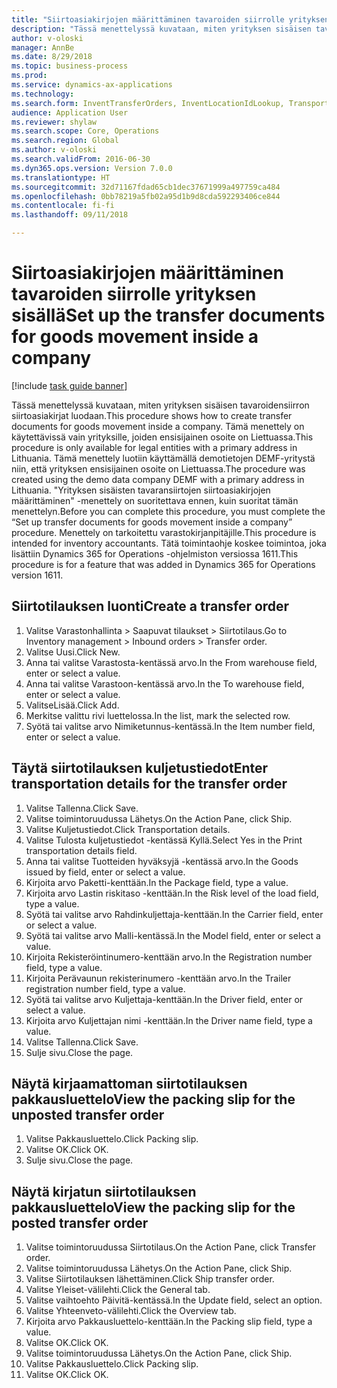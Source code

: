 ```yaml
--- 
title: "Siirtoasiakirjojen määrittäminen tavaroiden siirrolle yrityksen sisällä"
description: "Tässä menettelyssä kuvataan, miten yrityksen sisäisen tavaroidensiirron siirtoasiakirjat luodaan."
author: v-oloski
manager: AnnBe
ms.date: 8/29/2018
ms.topic: business-process
ms.prod: 
ms.service: dynamics-ax-applications
ms.technology: 
ms.search.form: InventTransferOrders, InventLocationIdLookup, TransportationDocument, HcmWorkerLookUp, SrsReportViewerForm, InventTransferParmShip
audience: Application User
ms.reviewer: shylaw
ms.search.scope: Core, Operations
ms.search.region: Global
ms.author: v-oloski
ms.search.validFrom: 2016-06-30
ms.dyn365.ops.version: Version 7.0.0
ms.translationtype: HT
ms.sourcegitcommit: 32d71167fdad65cb1dec37671999a497759ca484
ms.openlocfilehash: 0bb78219a5fb02a95d1b9d8cda592293406ce844
ms.contentlocale: fi-fi
ms.lasthandoff: 09/11/2018

---
```

# <a name="set-up-the-transfer-documents-for-goods-movement-inside-a-company"></a><span data-ttu-id="75d94-103">Siirtoasiakirjojen määrittäminen tavaroiden siirrolle yrityksen sisällä</span><span class="sxs-lookup"><span data-stu-id="75d94-103">Set up the transfer documents for goods movement inside a company</span></span>

[!include [task guide banner](../../includes/task-guide-banner.md)]

<span data-ttu-id="75d94-104">Tässä menettelyssä kuvataan, miten yrityksen sisäisen tavaroidensiirron siirtoasiakirjat luodaan.</span><span class="sxs-lookup"><span data-stu-id="75d94-104">This procedure shows how to create transfer documents for goods movement inside a company.</span></span> <span data-ttu-id="75d94-105">Tämä menettely on käytettävissä vain yrityksille, joiden ensisijainen osoite on Liettuassa.</span><span class="sxs-lookup"><span data-stu-id="75d94-105">This procedure is only available for legal entities with a primary address in Lithuania.</span></span> <span data-ttu-id="75d94-106">Tämä menettely luotiin käyttämällä demotietojen DEMF-yritystä niin, että yrityksen ensisijainen osoite on Liettuassa.</span><span class="sxs-lookup"><span data-stu-id="75d94-106">The procedure was created using the demo data company DEMF with a primary address in Lithuania.</span></span> <span data-ttu-id="75d94-107">"Yrityksen sisäisten tavaransiirtojen siirtoasiakirjojen määrittäminen" -menettely on suoritettava ennen, kuin suoritat tämän menettelyn.</span><span class="sxs-lookup"><span data-stu-id="75d94-107">Before you can complete this procedure, you must complete the “Set up transfer documents for goods movement inside a company” procedure.</span></span> <span data-ttu-id="75d94-108">Menettely on tarkoitettu varastokirjanpitäjille.</span><span class="sxs-lookup"><span data-stu-id="75d94-108">This procedure is intended for inventory accountants.</span></span> <span data-ttu-id="75d94-109">Tätä toimintaohje koskee toimintoa, joka lisättiin Dynamics 365 for Operations -ohjelmiston versiossa 1611.</span><span class="sxs-lookup"><span data-stu-id="75d94-109">This procedure is for a feature that was added in Dynamics 365 for Operations version 1611.</span></span>


## <a name="create-a-transfer-order"></a><span data-ttu-id="75d94-110">Siirtotilauksen luonti</span><span class="sxs-lookup"><span data-stu-id="75d94-110">Create a transfer order</span></span>
1. <span data-ttu-id="75d94-111">Valitse Varastonhallinta > Saapuvat tilaukset > Siirtotilaus.</span><span class="sxs-lookup"><span data-stu-id="75d94-111">Go to Inventory management > Inbound orders > Transfer order.</span></span>
2. <span data-ttu-id="75d94-112">Valitse Uusi.</span><span class="sxs-lookup"><span data-stu-id="75d94-112">Click New.</span></span>
3. <span data-ttu-id="75d94-113">Anna tai valitse Varastosta-kentässä arvo.</span><span class="sxs-lookup"><span data-stu-id="75d94-113">In the From warehouse field, enter or select a value.</span></span>
4. <span data-ttu-id="75d94-114">Anna tai valitse Varastoon-kentässä arvo.</span><span class="sxs-lookup"><span data-stu-id="75d94-114">In the To warehouse field, enter or select a value.</span></span>
5. <span data-ttu-id="75d94-115">ValitseLisää.</span><span class="sxs-lookup"><span data-stu-id="75d94-115">Click Add.</span></span>
6. <span data-ttu-id="75d94-116">Merkitse valittu rivi luettelossa.</span><span class="sxs-lookup"><span data-stu-id="75d94-116">In the list, mark the selected row.</span></span>
7. <span data-ttu-id="75d94-117">Syötä tai valitse arvo Nimiketunnus-kentässä.</span><span class="sxs-lookup"><span data-stu-id="75d94-117">In the Item number field, enter or select a value.</span></span>

## <a name="enter-transportation-details-for-the-transfer-order"></a><span data-ttu-id="75d94-118">Täytä siirtotilauksen kuljetustiedot</span><span class="sxs-lookup"><span data-stu-id="75d94-118">Enter transportation details for the transfer order</span></span>
1. <span data-ttu-id="75d94-119">Valitse Tallenna.</span><span class="sxs-lookup"><span data-stu-id="75d94-119">Click Save.</span></span>
2. <span data-ttu-id="75d94-120">Valitse toimintoruudussa Lähetys.</span><span class="sxs-lookup"><span data-stu-id="75d94-120">On the Action Pane, click Ship.</span></span>
3. <span data-ttu-id="75d94-121">Valitse Kuljetustiedot.</span><span class="sxs-lookup"><span data-stu-id="75d94-121">Click Transportation details.</span></span>
4. <span data-ttu-id="75d94-122">Valitse Tulosta kuljetustiedot -kentässä Kyllä.</span><span class="sxs-lookup"><span data-stu-id="75d94-122">Select Yes in the Print transportation details field.</span></span>
5. <span data-ttu-id="75d94-123">Anna tai valitse Tuotteiden hyväksyjä -kentässä arvo.</span><span class="sxs-lookup"><span data-stu-id="75d94-123">In the Goods issued by field, enter or select a value.</span></span>
6. <span data-ttu-id="75d94-124">Kirjoita arvo Paketti-kenttään.</span><span class="sxs-lookup"><span data-stu-id="75d94-124">In the Package field, type a value.</span></span>
7. <span data-ttu-id="75d94-125">Kirjoita arvo Lastin riskitaso -kenttään.</span><span class="sxs-lookup"><span data-stu-id="75d94-125">In the Risk level of the load field, type a value.</span></span>
8. <span data-ttu-id="75d94-126">Syötä tai valitse arvo Rahdinkuljettaja-kenttään.</span><span class="sxs-lookup"><span data-stu-id="75d94-126">In the Carrier field, enter or select a value.</span></span>
9. <span data-ttu-id="75d94-127">Syötä tai valitse arvo Malli-kentässä.</span><span class="sxs-lookup"><span data-stu-id="75d94-127">In the Model field, enter or select a value.</span></span>
10. <span data-ttu-id="75d94-128">Kirjoita Rekisteröintinumero-kenttään arvo.</span><span class="sxs-lookup"><span data-stu-id="75d94-128">In the Registration number field, type a value.</span></span>
11. <span data-ttu-id="75d94-129">Kirjoita Perävaunun rekisterinumero -kenttään arvo.</span><span class="sxs-lookup"><span data-stu-id="75d94-129">In the Trailer registration number field, type a value.</span></span>
12. <span data-ttu-id="75d94-130">Syötä tai valitse arvo Kuljettaja-kenttään.</span><span class="sxs-lookup"><span data-stu-id="75d94-130">In the Driver field, enter or select a value.</span></span>
13. <span data-ttu-id="75d94-131">Kirjoita arvo Kuljettajan nimi -kenttään.</span><span class="sxs-lookup"><span data-stu-id="75d94-131">In the Driver name field, type a value.</span></span>
14. <span data-ttu-id="75d94-132">Valitse Tallenna.</span><span class="sxs-lookup"><span data-stu-id="75d94-132">Click Save.</span></span>
15. <span data-ttu-id="75d94-133">Sulje sivu.</span><span class="sxs-lookup"><span data-stu-id="75d94-133">Close the page.</span></span>

## <a name="view-the-packing-slip-for-the-unposted-transfer-order"></a><span data-ttu-id="75d94-134">Näytä kirjaamattoman siirtotilauksen pakkausluettelo</span><span class="sxs-lookup"><span data-stu-id="75d94-134">View the packing slip for the unposted transfer order</span></span>
1. <span data-ttu-id="75d94-135">Valitse Pakkausluettelo.</span><span class="sxs-lookup"><span data-stu-id="75d94-135">Click Packing slip.</span></span>
2. <span data-ttu-id="75d94-136">Valitse OK.</span><span class="sxs-lookup"><span data-stu-id="75d94-136">Click OK.</span></span>
3. <span data-ttu-id="75d94-137">Sulje sivu.</span><span class="sxs-lookup"><span data-stu-id="75d94-137">Close the page.</span></span>

## <a name="view-the-packing-slip-for-the-posted-transfer-order"></a><span data-ttu-id="75d94-138">Näytä kirjatun siirtotilauksen pakkausluettelo</span><span class="sxs-lookup"><span data-stu-id="75d94-138">View the packing slip for the posted transfer order</span></span>
1. <span data-ttu-id="75d94-139">Valitse toimintoruudussa Siirtotilaus.</span><span class="sxs-lookup"><span data-stu-id="75d94-139">On the Action Pane, click Transfer order.</span></span>
2. <span data-ttu-id="75d94-140">Valitse toimintoruudussa Lähetys.</span><span class="sxs-lookup"><span data-stu-id="75d94-140">On the Action Pane, click Ship.</span></span>
3. <span data-ttu-id="75d94-141">Valitse Siirtotilauksen lähettäminen.</span><span class="sxs-lookup"><span data-stu-id="75d94-141">Click Ship transfer order.</span></span>
4. <span data-ttu-id="75d94-142">Valitse Yleiset-välilehti.</span><span class="sxs-lookup"><span data-stu-id="75d94-142">Click the General tab.</span></span>
5. <span data-ttu-id="75d94-143">Valitse vaihtoehto Päivitä-kentässä.</span><span class="sxs-lookup"><span data-stu-id="75d94-143">In the Update field, select an option.</span></span>
6. <span data-ttu-id="75d94-144">Valitse Yhteenveto-välilehti.</span><span class="sxs-lookup"><span data-stu-id="75d94-144">Click the Overview tab.</span></span>
7. <span data-ttu-id="75d94-145">Kirjoita arvo Pakkausluettelo-kenttään.</span><span class="sxs-lookup"><span data-stu-id="75d94-145">In the Packing slip field, type a value.</span></span>
8. <span data-ttu-id="75d94-146">Valitse OK.</span><span class="sxs-lookup"><span data-stu-id="75d94-146">Click OK.</span></span>
9. <span data-ttu-id="75d94-147">Valitse toimintoruudussa Lähetys.</span><span class="sxs-lookup"><span data-stu-id="75d94-147">On the Action Pane, click Ship.</span></span>
10. <span data-ttu-id="75d94-148">Valitse Pakkausluettelo.</span><span class="sxs-lookup"><span data-stu-id="75d94-148">Click Packing slip.</span></span>
11. <span data-ttu-id="75d94-149">Valitse OK.</span><span class="sxs-lookup"><span data-stu-id="75d94-149">Click OK.</span></span>


